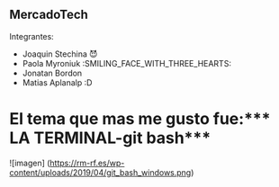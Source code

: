 ## MercadoTech
Integrantes:
- Joaquin Stechina :smiling_imp:
- Paola Myroniuk :SMILING_FACE_WITH_THREE_HEARTS:
- Jonatan Bordon
- Matias Aplanalp :D

# El tema que mas me gusto fue:*** LA TERMINAL-git bash***
![imagen] (https://rm-rf.es/wp-content/uploads/2019/04/git_bash_windows.png)
